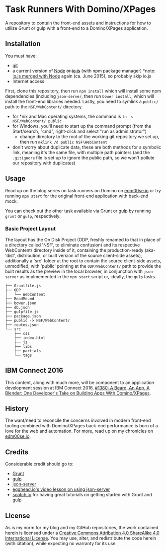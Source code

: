 # Task Runners With Domino/XPages

A repository to contain the front-end assets and instructions for how to utilize Grunt or gulp with a front-end to a Domino/XPages application.

## Installation

You must have:

* [git](http://git-scm.com/)
* a current version of [Node](https://nodejs.org/en/) ~~or [io.js](https://iojs.org/en/)~~ (with npm package manager) *note: [io.js merged with Node](http://www.linuxfoundation.org/news-media/announcements/2015/06/nodejs-foundation-advances-community-collaboration-announces-new) again (ca. June 2015), so probably skip io.js
* Internet access

First, clone this repository, then run `npm install` which will install some npm dependencies (including `json-server`, then run `bower install`, which will install the front-end libraries needed. Lastly, you need to symlink a `public/` path to the `NSF/WebContent/` directory.

* for *nix and Mac operating systems, the command is `ln -s NSF/WebContent/ public`
* for Windows, you'll need to start up the command prompt (from the Start/search, "cmd", right-click and select "run as administrator")
    * change directory to the root of the working git repository we set up, then run `mklink /d public NSF\WebContent`
* don't worry about duplicate data, these are both methods for a symbolic link, meaning it's the same file, with multiple path pointers (and the `.gitignore` file is set up to ignore the public path, so we won't pollute our repository with duplicates)

## Usage

Read up on the blog series on task runners on Domino on [edm00se.io](https://edm00se.io) or try running `npm start` for the original front-end application with back-end mock.

You can check out the other task available via Grunt or gulp by running `grunt` or `gulp`, respectively.

### Basic Project Layout
The layout has the On Disk Project (ODP, freshly renamed to that in place of a directory called 'NSF', to eliminate confusion) and its respective WebContent/ directory inside of it, containing the production-ready (aka- 'dist', distribution, or built version of the source client-side assets), additionally a 'src' folder at the root to contain the source client-side assets, unmodified, with 'public' pointing at the `ODP/WebContent/` path to provide the built results as the preview in the local browser, in conjunction with `json-server` as implmemented in the `npm start` script or, ideally, the `gulp` tasks.

```
├── Gruntfile.js
├── ODP
│   └── WebContent
├── ReadMe.md
├── bower.json
├── db.json
├── gulpfile.js
├── package.json
├── public -> NSF/WebContent/
├── routes.json
└── src
    ├── css
    ├── index.html
    ├── js
    ├── libs
    ├── partials
    └── tags
```

## IBM Connect 2016

This content, along with much more, will be component to an application development session at IBM Connect 2016, [#1380: A Beard, An App, A Blender: One Developer's Take on Building Apps With Domino/XPages](https://www-950.ibm.com/events/global/connect/sessions/preview.html?sessionid=CBEM-1380).

## History

The want/need to reconcile the concerns involved in modern front-end tooling combined with Domino/XPages back-end performance is born of a love for the web and automation. For more, read up on my chronicles on [edm00se.io](https://edm00se.io).

## Credits

Considerable credit should go to:

* [Grunt](http://gruntjs.com/)
* [gulp](http://gulpjs.com/)
* [json-server](https://github.com/typicode/json-server)
* [egghead.io's video lesson on using json-server](https://egghead.io/lessons/nodejs-creating-demo-apis-with-json-server)
* [scotch.io](https://scotch.io) for having great tutorials on getting started with Grunt and gulp

## License

As is my norm for my blog and my GitHub repositories, the work contained herein is licensed under a [Creative Commons Attribution 4.0 ShareAlike 4.0 International License](http://creativecommons.org/licenses/by-sa/4.0/). You may use, alter, and redistribute the code herein (with citation), while expecting no warranty for its use.